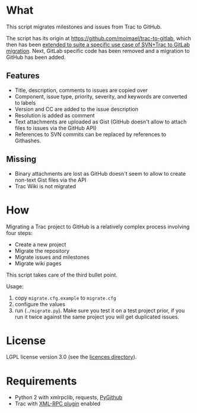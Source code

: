 What
=====

This script migrates milestones and issues from Trac to GitHub.

The script has its origin at https://github.com/moimael/trac-to-gitlab,
which then has been [extended to suite a specific use case of SVN+Trac to GitLab migration](https://www.gams.com/~stefan/svn2git/).
Next, GitLab specific code has been removed and a migration to GitHub
has been added.

Features
--------
 * Title, description, comments to issues are copied over
 * Component, issue type, priority, severity, and keywords are converted to labels
 * Version and CC are added to the issue description
 * Resolution is added as comment
 * Text attachments are uploaded as Gist (GitHub doesn't allow to attach files to issues via the GitHub API)
 * References to SVN commits can be replaced by references to Githashes.

Missing
-------
 * Binary attachments are lost as GitHub doesn't seem to allow to create non-text Gist files via the API
 * Trac Wiki is not migrated


How
====

Migrating a Trac project to GitHub is a relatively complex process involving four steps:

 * Create a new project
 * Migrate the repository
 * Migrate issues and milestones
 * Migrate wiki pages

This script takes care of the third bullet point.

Usage:

  1. copy ```migrate.cfg.example``` to ```migrate.cfg```
  2. configure the values
  3. run (```./migrate.py```). Make sure you test it on a test project prior, if you run it twice against the same project you will get duplicated issues.


License
=======

LGPL license version 3.0 (see the [licences directory](licences)).

Requirements
==============

 * Python 2 with xmlrpclib, requests, [PyGithub](https://github.com/PyGithub/PyGithub)
 * Trac with [XML-RPC plugin](http://trac-hacks.org/wiki/XmlRpcPlugin) enabled
